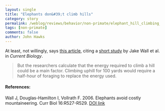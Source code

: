 ```yaml
---
layout: single 
title: "Elephants don&#39;t climb hills" 
category: story
permalink: /weblog/reviews/behavior/non-primate/elephant_hill_climbing_wall_2006.html
tags: [non-primate] 
comments: false 
author: John Hawks 
---
```



<p>
At least, not willingly, says <a href="http://www.msnbc.msn.com/id/14013540/">this article</a>, citing a <a href="http://dx.doi.org/10.1016/j.cub.2006.06.049">short study</a> by Jake Wall et al. in <i>Current Biology</i>. 
</p>

<blockquote>But the researchers calculate that the energy required to climb a hill could be a main factor. Climbing uphill for 100 yards would require a half-hour of foraging to replace the energy used.</blockquote>

<h4>References:</h4>

<p class="cite">Wall J, Douglas-Hamilton I, Vollrath F. 2006. Elephants avoid costly mountaineering. Curr Biol 16:R527-R529. <a href="http://dx.doi.org/10.1016/j.cub.2006.06.049">DOI link</a></p>

